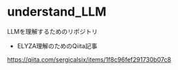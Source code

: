 # understand_LLM

LLMを理解するためのリポジトリ

- ELYZA理解のためのQiita記事

https://qiita.com/sergicalsix/items/1f8c96fef291730b07c8
